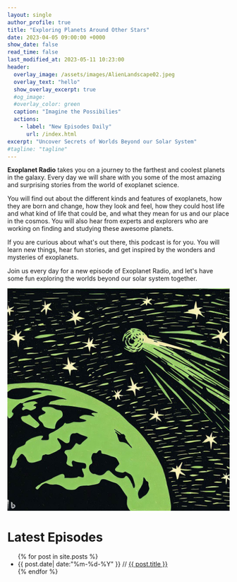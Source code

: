 ```yaml
---
layout: single
author_profile: true
title: "Exploring Planets Around Other Stars"
date: 2023-04-05 09:00:00 +0000
show_date: false
read_time: false
last_modified_at: 2023-05-11 10:23:00
header:
  overlay_image: /assets/images/AlienLandscape02.jpeg
  overlay_text: "hello"
  show_overlay_excerpt: true
  #og_image:
  #overlay_color: green
  caption: "Imagine the Possibilies"
  actions:
    - label: "New Episodes Daily"
      url: /index.html
excerpt: "Uncover Secrets of Worlds Beyond our Solar System"
#tagline: "tagline"
---
```

**Exoplanet Radio** takes you on a journey to the farthest and coolest planets in the galaxy. Every day we will share with you some of the most amazing and surprising stories from the world of exoplanet science.

You will find out about the different kinds and features of exoplanets, how they are born and change, how they look and feel, how they could host life and what kind of life that could be, and what they mean for us and our place in the cosmos. You will also hear from experts and explorers who are working on finding and studying these awesome planets.

If you are curious about what's out there, this podcast is for you. You will learn new things, hear fun stories, and get inspired by the wonders and mysteries of exoplanets.

Join us every day for a new episode of Exoplanet Radio, and let's have some fun exploring the worlds beyond our solar system together.

![A comet over an exoplanet](/assets/images/ExoplanetComet_woodcut.jpeg)

# Latest Episodes
<ul>
  {% for post in site.posts %}
  <li>
    {{ post.date| date:"%m-%d-%Y" }} // <a href="{{ post.url }}">{{ post.title }}</a>
  </li>
  {% endfor %}
</ul> 
